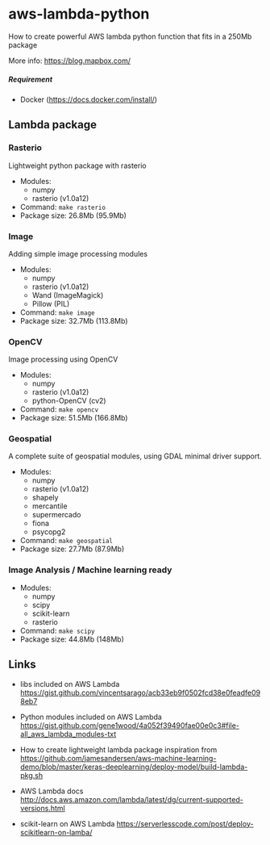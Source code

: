 # aws-lambda-python

How to create powerful AWS lambda python function that fits in a 250Mb package

More info: https://blog.mapbox.com/

##### Requirement
  - Docker (https://docs.docker.com/install/)

## Lambda package

### Rasterio

Lightweight python package with rasterio

- Modules:
  - numpy
  - rasterio (v1.0a12)
- Command: `make rasterio`
- Package size: 26.8Mb (95.9Mb)

### Image

Adding simple image processing modules

- Modules:
  - numpy
  - rasterio (v1.0a12)
  - Wand (ImageMagick)
  - Pillow (PIL)
- Command: `make image`
- Package size: 32.7Mb (113.8Mb)

### OpenCV

Image processing using OpenCV

- Modules:
  - numpy
  - rasterio (v1.0a12)
  - python-OpenCV (cv2)
- Command: `make opencv`
- Package size: 51.5Mb (166.8Mb)

### Geospatial

A complete suite of geospatial modules, using GDAL minimal driver support.

- Modules:
  - numpy
  - rasterio (v1.0a12)
  - shapely
  - mercantile
  - supermercado
  - fiona
  - psycopg2
- Command: `make geospatial`
- Package size: 27.7Mb (87.9Mb)


### Image Analysis / Machine learning ready

- Modules:
  - numpy
  - scipy
  - scikit-learn
  - rasterio
- Command: `make scipy`
- Package size: 44.8Mb (148Mb)


## Links
- libs included on AWS Lambda https://gist.github.com/vincentsarago/acb33eb9f0502fcd38e0feadfe098eb7

- Python modules included on AWS Lambda https://gist.github.com/gene1wood/4a052f39490fae00e0c3#file-all_aws_lambda_modules-txt

- How to create lightweight lambda package inspiration from https://github.com/jamesandersen/aws-machine-learning-demo/blob/master/keras-deeplearning/deploy-model/build-lambda-pkg.sh

- AWS Lambda docs http://docs.aws.amazon.com/lambda/latest/dg/current-supported-versions.html

- scikit-learn on AWS Lambda https://serverlesscode.com/post/deploy-scikitlearn-on-lamba/

